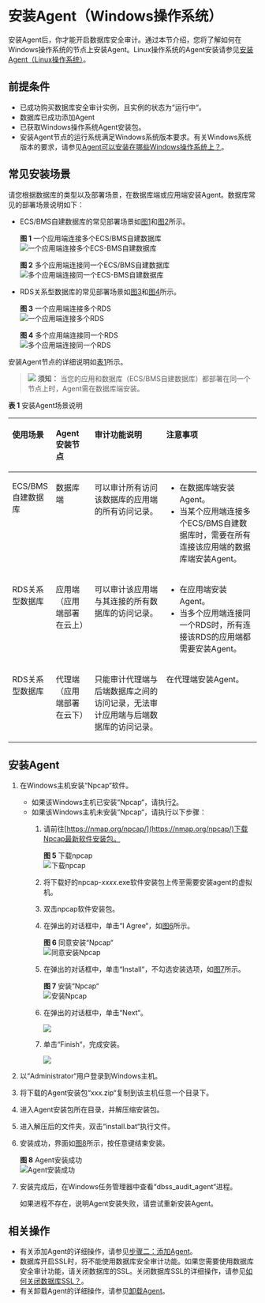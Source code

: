 # 安装Agent（Windows操作系统）<a name="dbss_01_0315"></a>

安装Agent后，你才能开启数据库安全审计。通过本节介绍，您将了解如何在Windows操作系统的节点上安装Agent。Linux操作系统的Agent安装请参见[安装Agent（Linux操作系统）](安装Agent（Linux操作系统）.md)。

## 前提条件<a name="section070891116319"></a>

-   已成功购买数据库安全审计实例，且实例的状态为“运行中“。
-   数据库已成功添加Agent
-   已获取Windows操作系统Agent安装包。
-   安装Agent节点的运行系统满足Windows系统版本要求。有关Windows系统版本的要求，请参见[Agent可以安装在哪些Windows操作系统上？](https://support.huaweicloud.com/dbss_faq/dbss_01_0318.html)。

## 常见安装场景<a name="section672894812914"></a>

请您根据数据库的类型以及部署场景，在数据库端或应用端安装Agent。数据库常见的部署场景说明如下：

-   ECS/BMS自建数据库的常见部署场景如[图1](#dbss_01_0254_fig0617131314411)和[图2](#dbss_01_0254_fig1131385013914)所示。

    **图 1**  一个应用端连接多个ECS/BMS自建数据库<a name="dbss_01_0254_fig0617131314411"></a>  
    ![](figures/一个应用端连接多个ECS-BMS自建数据库.png "一个应用端连接多个ECS-BMS自建数据库")

    **图 2**  多个应用端连接同一个ECS/BMS自建数据库<a name="dbss_01_0254_fig1131385013914"></a>  
    ![](figures/多个应用端连接同一个ECS-BMS自建数据库.png "多个应用端连接同一个ECS-BMS自建数据库")

-   RDS关系型数据库的常见部署场景如[图3](#dbss_01_0254_fig76418538416)和[图4](#dbss_01_0254_fig766123541110)所示。

    **图 3**  一个应用端连接多个RDS<a name="dbss_01_0254_fig76418538416"></a>  
    ![](figures/一个应用端连接多个RDS.png "一个应用端连接多个RDS")

    **图 4**  多个应用端连接同一个RDS<a name="dbss_01_0254_fig766123541110"></a>  
    ![](figures/多个应用端连接同一个RDS.png "多个应用端连接同一个RDS")


安装Agent节点的详细说明如[表1](#dbss_01_0254_zh-cn_topic_0110856029_table4295843716304)所示。

>![](public_sys-resources/icon-notice.gif) **须知：** 
>当您的应用和数据库（ECS/BMS自建数据库）都部署在同一个节点上时，Agent需在数据库端安装。

**表 1**  安装Agent场景说明

<a name="dbss_01_0254_zh-cn_topic_0110856029_table4295843716304"></a>
<table><thead align="left"><tr id="dbss_01_0254_zh-cn_topic_0110856029_row4338993216304"><th class="cellrowborder" valign="top" width="16.91%" id="mcps1.2.5.1.1"><p id="dbss_01_0254_p242511529611"><a name="dbss_01_0254_p242511529611"></a><a name="dbss_01_0254_p242511529611"></a>使用场景</p>
</th>
<th class="cellrowborder" valign="top" width="15.61%" id="mcps1.2.5.1.2"><p id="dbss_01_0254_p669218115912"><a name="dbss_01_0254_p669218115912"></a><a name="dbss_01_0254_p669218115912"></a>Agent安装节点</p>
</th>
<th class="cellrowborder" valign="top" width="29.21%" id="mcps1.2.5.1.3"><p id="dbss_01_0254_zh-cn_topic_0110856029_p554697916304"><a name="dbss_01_0254_zh-cn_topic_0110856029_p554697916304"></a><a name="dbss_01_0254_zh-cn_topic_0110856029_p554697916304"></a>审计功能说明</p>
</th>
<th class="cellrowborder" valign="top" width="38.269999999999996%" id="mcps1.2.5.1.4"><p id="dbss_01_0254_p1457555517420"><a name="dbss_01_0254_p1457555517420"></a><a name="dbss_01_0254_p1457555517420"></a>注意事项</p>
</th>
</tr>
</thead>
<tbody><tr id="dbss_01_0254_zh-cn_topic_0110856029_row3896937416304"><td class="cellrowborder" valign="top" width="16.91%" headers="mcps1.2.5.1.1 "><p id="dbss_01_0254_p1742645217615"><a name="dbss_01_0254_p1742645217615"></a><a name="dbss_01_0254_p1742645217615"></a>ECS/BMS自建数据库</p>
</td>
<td class="cellrowborder" valign="top" width="15.61%" headers="mcps1.2.5.1.2 "><p id="dbss_01_0254_p96937116596"><a name="dbss_01_0254_p96937116596"></a><a name="dbss_01_0254_p96937116596"></a>数据库端</p>
</td>
<td class="cellrowborder" valign="top" width="29.21%" headers="mcps1.2.5.1.3 "><p id="dbss_01_0254_p163512146517"><a name="dbss_01_0254_p163512146517"></a><a name="dbss_01_0254_p163512146517"></a>可以审计所有访问该数据库的应用端的所有访问记录。</p>
</td>
<td class="cellrowborder" valign="top" width="38.269999999999996%" headers="mcps1.2.5.1.4 "><a name="dbss_01_0254_ul1434325082513"></a><a name="dbss_01_0254_ul1434325082513"></a><ul id="dbss_01_0254_ul1434325082513"><li>在数据库端安装Agent。</li><li>当某个应用端连接多个ECS/BMS自建数据库时，需要在所有连接该应用端的数据库端安装Agent。</li></ul>
</td>
</tr>
<tr id="dbss_01_0254_zh-cn_topic_0110856029_row1319658616304"><td class="cellrowborder" valign="top" width="16.91%" headers="mcps1.2.5.1.1 "><p id="dbss_01_0254_p10426195218611"><a name="dbss_01_0254_p10426195218611"></a><a name="dbss_01_0254_p10426195218611"></a>RDS关系型数据库</p>
</td>
<td class="cellrowborder" valign="top" width="15.61%" headers="mcps1.2.5.1.2 "><p id="dbss_01_0254_p1669315145912"><a name="dbss_01_0254_p1669315145912"></a><a name="dbss_01_0254_p1669315145912"></a>应用端（应用端部署在云上）</p>
</td>
<td class="cellrowborder" valign="top" width="29.21%" headers="mcps1.2.5.1.3 "><p id="dbss_01_0254_p137861430175114"><a name="dbss_01_0254_p137861430175114"></a><a name="dbss_01_0254_p137861430175114"></a>可以审计该应用端与其连接的所有数据库的访问记录。</p>
</td>
<td class="cellrowborder" valign="top" width="38.269999999999996%" headers="mcps1.2.5.1.4 "><a name="dbss_01_0254_ul832714025916"></a><a name="dbss_01_0254_ul832714025916"></a><ul id="dbss_01_0254_ul832714025916"><li>在应用端安装Agent。</li><li>当多个应用端连接同一个RDS时，所有连接该RDS的应用端都需要安装Agent。</li></ul>
</td>
</tr>
<tr id="dbss_01_0254_row673153818506"><td class="cellrowborder" valign="top" width="16.91%" headers="mcps1.2.5.1.1 "><p id="dbss_01_0254_p19307124313503"><a name="dbss_01_0254_p19307124313503"></a><a name="dbss_01_0254_p19307124313503"></a>RDS关系型数据库</p>
</td>
<td class="cellrowborder" valign="top" width="15.61%" headers="mcps1.2.5.1.2 "><p id="dbss_01_0254_p57321338145019"><a name="dbss_01_0254_p57321338145019"></a><a name="dbss_01_0254_p57321338145019"></a>代理端（应用端部署在云下）</p>
</td>
<td class="cellrowborder" valign="top" width="29.21%" headers="mcps1.2.5.1.3 "><p id="dbss_01_0254_p07324384506"><a name="dbss_01_0254_p07324384506"></a><a name="dbss_01_0254_p07324384506"></a>只能审计代理端与后端数据库之间的访问记录，无法审计应用端与后端数据库的访问记录。</p>
</td>
<td class="cellrowborder" valign="top" width="38.269999999999996%" headers="mcps1.2.5.1.4 "><p id="dbss_01_0254_p31819567512"><a name="dbss_01_0254_p31819567512"></a><a name="dbss_01_0254_p31819567512"></a>在代理端安装Agent。</p>
</td>
</tr>
</tbody>
</table>

## 安装Agent<a name="section1410916716365"></a>

1.  在Windows主机安装“Npcap“软件。
    -   如果该Windows主机已安装“Npcap“，请执行[2](#li536717914201)。
    -   如果该Windows主机未安装“Npcap“，请执行以下步骤：
        1.  请前往[https://nmap.org/npcap/](https://nmap.org/npcap/)下载Npcap最新软件安装包。

            **图 5**  下载npcap<a name="fig172365020285"></a>  
            ![](figures/下载npcap.png "下载npcap")

        2.  将下载好的npcap-_xxxx_.exe软件安装包上传至需要安装agent的虚拟机。
        3.  双击npcap软件安装包。
        4.  在弹出的对话框中，单击“I Agree“，如[图6](#fig114541164118)所示。

            **图 6**  同意安装“Npcap“<a name="fig114541164118"></a>  
            ![](figures/同意安装Npcap.png "同意安装Npcap")

        5.  在弹出的对话框中，单击“Install“，不勾选安装选项，如[图7](#fig124541516111114)所示。

            **图 7**  安装“Npcap“<a name="fig124541516111114"></a>  
            ![](figures/安装Npcap.png "安装Npcap")

        6.  在弹出的对话框中，单击“Next“。

            ![](figures/安装NPCAP-02.png)

        7.  单击“Finish“，完成安装。

            ![](figures/NPCAP安装完成.png)


2.  <a name="li536717914201"></a>以“Administrator“用户登录到Windows主机。
3.  将下载的Agent安装包“xxx.zip“复制到该主机任意一个目录下。
4.  进入Agent安装包所在目录，并解压缩安装包。
5.  进入解压后的文件夹，双击“install.bat“执行文件。
6.  安装成功，界面如[图8](#fig1160640132710)所示，按任意键结束安装。

    **图 8**  Agent安装成功<a name="fig1160640132710"></a>  
    ![](figures/Agent安装成功.png "Agent安装成功")

7.  安装完成后，在Windows任务管理器中查看“dbss\_audit\_agent“进程。

    如果进程不存在，说明Agent安装失败，请尝试重新安装Agent。


## 相关操作<a name="section3657198173220"></a>

-   有关添加Agent的详细操作，请参见[步骤二：添加Agent](步骤二-添加Agent.md)。
-   数据库开启SSL时，将不能使用数据库安全审计功能。如果您需要使用数据库安全审计功能，请关闭数据库的SSL。关闭数据库SSL的详细操作，请参见[如何关闭数据库SSL？](https://support.huaweicloud.com/dbss_faq/dbss_01_0283.html)。
-   有关卸载Agent的详细操作，请参见[卸载Agent](卸载Agent.md)。

